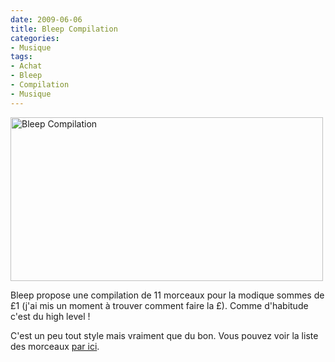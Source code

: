 ```yaml
---
date: 2009-06-06
title: Bleep Compilation
categories:
- Musique
tags:
- Achat
- Bleep
- Compilation
- Musique
---
```

<img class="alignnone size-medium wp-image-1237" title="Bleep Compilation" src="https://dlgjp9x71cipk.cloudfront.net/2009/06/showcase_header_jpg-500x262.jpg" alt="Bleep Compilation" width="500" height="262" />

Bleep propose une compilation de 11 morceaux pour la modique sommes de £1 (j'ai mis un moment à trouver comment faire la £). Comme d'habitude c'est du high level !

C'est un peu tout style mais vraiment que du bon. Vous pouvez voir la liste des morceaux <a title="Lien vers le site de bleep" href="https://bleep.com/index.php?page=dynamic&amp;module=compilationpage">par ici</a>.
